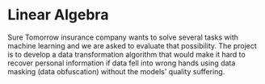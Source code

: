 # Linear Algebra
Sure Tomorrow insurance company wants to solve several tasks with machine learning and we are asked to evaluate that possibility.
The project is to develop a data transformation algorithm that would make it hard to recover personal information if data fell into wrong hands using data masking (data obfuscation) without the models' quality suffering.
